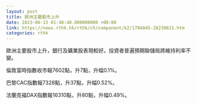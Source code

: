 ```yaml
---
layout: post
title: 歐洲主要股市上升
date: 2023-06-15 01:48:48.000000000 +08:00
link: https://news.rthk.hk/rthk/ch/component/k2/1704845-20230615.htm
categories: rthk
---
```


歐洲主要股市上升，銀行及礦業股表現較好。投資者普遍預期聯儲局將維持利率不變。

倫敦富時指數收市報7602點，升7點，升幅0.1%。

巴黎CAC指數報7328點，升37點，升幅0.52%。

法蘭克福DAX指數報16310點，升80點，升幅0.49%。
